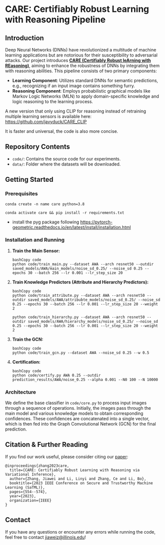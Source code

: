 # CARE: Certifiably Robust Learning with Reasoning Pipeline

## Introduction

Deep Neural Networks (DNNs) have revolutionized a multitude of machine learning applications but are notorious for their susceptibility to adversarial attacks. Our project introduces [**CARE (Certifiably Robust leArning with REasoning)**](https://arxiv.org/abs/2209.05055), aiming to enhance the robustness of DNNs by integrating them with reasoning abilities. This pipeline consists of two primary components:

- **Learning Component**: Utilizes standard DNNs for semantic predictions, e.g., recognizing if an input image contains something furry.
- **Reasoning Component**: Employs probabilistic graphical models like Markov Logic Networks (MLN) to apply domain-specific knowledge and logic reasoning to the learning process.

A new version that only using CLIP for reasoning instead of retraining multiple learning sensors is available here: https://github.com/javyduck/CARE_CLIP

It is faster and universal, the code is also more concise.

## Repository Contents

- `code/`: Contains the source code for our experiments.
- `data/`: Folder where the datasets will be downloaded.

## Getting Started

### Prerequisites

`conda create -n name care python=3.8`

`conda activate care && pip install -r requirements.txt`

- install the pyg package following https://pytorch-geometric.readthedocs.io/en/latest/install/installation.html

### Installation and Running

1. **Train the Main Sensor:**

   ```
   bashCopy code
   python code/train_main.py --dataset AWA --arch resnet50 --outdir saved_models/AWA/main_models/noise_sd_0.25/ --noise_sd 0.25 --epochs 30 --batch 256 --lr 0.001 --lr_step_size 20
   ```

2. **Train Knowledge Predictors (Attribute and Hierarchy Predictors):**

   ```
   bashCopy code
   python code/train_attribute.py --dataset AWA --arch resnet50 --outdir saved_models/AWA/attribubte_models/noise_sd_0.25/ --noise_sd 0.25 --epochs 30 --batch 256 --lr 0.001 --lr_step_size 20 --weight 2
   
   python code/train_hierarchy.py --dataset AWA --arch resnet50 --outdir saved_models/AWA/hierarchy_models/noise_sd_0.25/ --noise_sd 0.25 --epochs 30 --batch 256 --lr 0.001 --lr_step_size 20 --weight 2
   ```

3. **Train the GCN:**

   ```
   bashCopy code
   python code/train_gcn.py --dataset AWA --noise_sd 0.25 --w 0.5
   ```

4. **Certification:**

   ```
   bashCopy code
   python code/certify.py AWA 0.25 --outdir prediction_results/AWA/noise_0.25 --alpha 0.001 --N0 100 --N 10000
   ```

### Architecture

We define the base classifier in `code/core.py` to process input images through a sequence of operations. Initially, the images pass through the main model and various knowledge models to obtain corresponding confidences. These confidences are concatenated into a single vector, which is then fed into the Graph Convolutional Network (GCN) for the final prediction.

## Citation & Further Reading

If you find our work useful, please consider citing our [paper](https://arxiv.org/abs/2209.05055):

```
@inproceedings{zhang2023care,
  title={CARE: Certifiably Robust Learning with Reasoning via Variational Inference},
  author={Zhang, Jiawei and Li, Linyi and Zhang, Ce and Li, Bo},
  booktitle={2023 IEEE Conference on Secure and Trustworthy Machine Learning (SaTML)},
  pages={554--574},
  year={2023},
  organization={IEEE}
}
```

## Contact

If you have any questions or encounter any errors while running the code, feel free to contact [jiaweiz@illinois.edu](mailto:jiaweiz@illinois.edu)!
